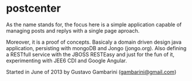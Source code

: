 postcenter
==========

  As the name stands for, the focus here is a simple application capable of managing posts and replys with a single page aproach.

  Moreover, it is a proof of concepts. Basicaly a domain driven design java application, persisting with mongoDB and Jongo (jongo.org). Also defining a RESTfull service with the JBOSS RESTEasy and just for the fun of it, experimenting with JEE6 CDI and Google Angular. 
  
Started in June of 2013 by Gustavo Gambarini (gambarini@gmail.com)
